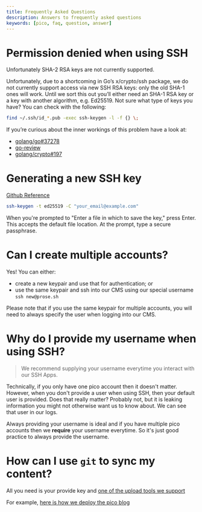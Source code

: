 ```yaml
---
title: Frequently Asked Questions
description: Answers to frequently asked questions 
keywords: [pico, faq, question, answer]
---
```


# Permission denied when using SSH

Unfortunately SHA-2 RSA keys are not currently supported.

Unfortunately, due to a shortcoming in Go’s x/crypto/ssh package, we do not
currently support access via new SSH RSA keys: only the old SHA-1 ones will
work. Until we sort this out you’ll either need an SHA-1 RSA key or a key with
another algorithm, e.g. Ed25519. Not sure what type of keys you have? You can
check with the following:

```bash
find ~/.ssh/id_*.pub -exec ssh-keygen -l -f {} \;
```

If you’re curious about the inner workings of this problem have a look at:

- [golang/go#37278](https://github.com/golang/go/issues/37278)
- [go-review](https://go-review.googlesource.com/c/crypto/+/220037)
- [golang/crypto#197](https://github.com/golang/crypto/pull/197)

# Generating a new SSH key

[Github Reference](https://docs.github.com/en/authentication/connecting-to-github-with-ssh/generating-a-new-ssh-key-and-adding-it-to-the-ssh-agent)

```bash
ssh-keygen -t ed25519 -C "your_email@example.com"
```

When you're prompted to "Enter a file in which to save the key," press Enter.
This accepts the default file location. At the prompt, type a secure passphrase.

# Can I create multiple accounts?

Yes! You can either:

- create a new keypair and use that for authentication; or
- use the same keypair and ssh into our CMS using our special username
  `ssh new@prose.sh`

Please note that if you use the same keypair for multiple accounts, you will
need to always specify the user when logging into our CMS.

# Why do I provide my username when using SSH?

> We recommend supplying your username everytime you interact with our SSH Apps.

Technically, if you only have one pico account then it doesn't matter. However,
when you don't provide a user when using SSH, then your default user is
provided. Does that really matter? Probably not, but it is leaking information
you might not otherwise want us to know about. We can see that user in our logs.

Always providing your username is ideal and if you have multiple pico accounts
then we **require** your username everytime. So it's just good practice to
always provide the username.

# How can I use `git` to sync my content?

All you need is your provide key and
[one of the upload tools we support](/file-uploads)

For example,
[here is how we deploy the pico blog](https://github.com/picosh/official-blog/blob/main/.github/workflows/publish.yml)
